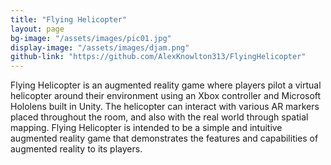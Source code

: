```yaml
---
title: "Flying Helicopter"
layout: page
bg-image: "/assets/images/pic01.jpg"
display-image: "/assets/images/djam.png"
github-link: "https://github.com/AlexKnowlton313/FlyingHelicopter"
---
```

Flying Helicopter is an augmented reality game where players pilot a virtual helicopter around their environment using an Xbox controller and Microsoft Hololens built in Unity. The helicopter can interact with various AR markers placed throughout the room, and also with the real world through spatial mapping. Flying Helicopter is intended to be a simple and intuitive augmented reality game that demonstrates the features and capabilities of augmented reality to its players. 